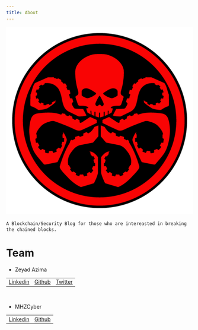 ```yaml
---
title: About
---
```


<center><img src="/assets/img/sample/avatar.jpg"></center>

    A Blockchain/Security Blog for those who are intereasted in breaking the chained blocks.


# Team

- Zeyad Azima
 <table>
  <tr>
      <td><a href="https://www.linkedin.com/in/zer0verflow/">Linkedin</a></td>
      <td><a href="https://github.com/Zeyad-Azima">Github</a></td>
      <td><a href="https://twitter.com/@AzimaZeyad">Twitter</a></td>
  </tr>
</table>
<br>

- MHZCyber
 <table>
  <tr>
      <td><a href="https://www.linkedin.com/in/mhzcyber/">Linkedin</a></td>
      <td><a href="https://github.com/mhzcyber">Github</a></td>
  </tr>
</table> 

<br>

